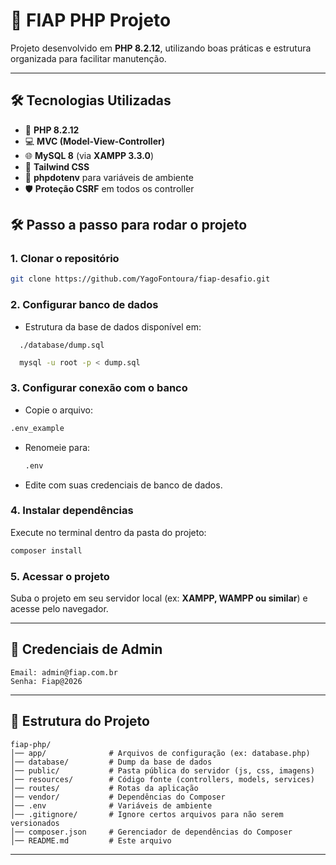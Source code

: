 # 🚀 FIAP PHP Projeto

Projeto desenvolvido em **PHP 8.2.12**, utilizando boas práticas e estrutura organizada para facilitar manutenção.

---

## 🛠 Tecnologias Utilizadas

- 🐘 **PHP 8.2.12**
- 💻 **MVC (Model-View-Controller)**
- 🌐 **MySQL 8** (via **XAMPP 3.3.0**)
- 🎨 **Tailwind CSS**
- 🔑 **phpdotenv** para variáveis de ambiente
- 🛡 **Proteção CSRF** em todos os controller

## 🛠️ Passo a passo para rodar o projeto

### 1. Clonar o repositório

```bash
git clone https://github.com/YagoFontoura/fiap-desafio.git
```

### 2. Configurar banco de dados

- Estrutura da base de dados disponível em:

```
  ./database/dump.sql
```

```bash
  mysql -u root -p < dump.sql
```

### 3. Configurar conexão com o banco

- Copie o arquivo:

```bash
.env_example
```

- Renomeie para:
  ```bash
  .env
  ```
- Edite com suas credenciais de banco de dados.

### 4. Instalar dependências

Execute no terminal dentro da pasta do projeto:

```bash
composer install
```

### 5. Acessar o projeto

Suba o projeto em seu servidor local (ex: **XAMPP, WAMPP ou similar**) e acesse pelo navegador.

---

## 🔑 Credenciais de Admin

```
Email: admin@fiap.com.br
Senha: Fiap@2026
```

---

## 📂 Estrutura do Projeto

```
fiap-php/
│── app/              # Arquivos de configuração (ex: database.php)
│── database/         # Dump da base de dados
│── public/           # Pasta pública do servidor (js, css, imagens)
│── resources/        # Código fonte (controllers, models, services)
│── routes/           # Rotas da aplicação
│── vendor/           # Dependências do Composer
│── .env              # Variáveis de ambiente
│── .gitignore/       # Ignore certos arquivos para não serem versionados
│── composer.json     # Gerenciador de dependências do Composer
│── README.md         # Este arquivo
```

---
